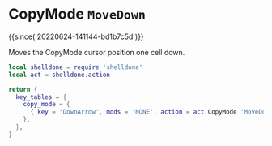 # CopyMode `MoveDown`

{{since('20220624-141144-bd1b7c5d')}}

Moves the CopyMode cursor position one cell down.

```lua
local shelldone = require 'shelldone'
local act = shelldone.action

return {
  key_tables = {
    copy_mode = {
      { key = 'DownArrow', mods = 'NONE', action = act.CopyMode 'MoveDown' },
    },
  },
}
```


